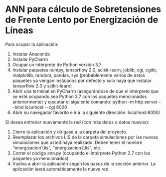 # ANN para cálculo de Sobretensiones de Frente Lento por Energización de Líneas

Para ocupar la aplicación:

1) Instalar Anaconda
2) Instalar PyCharm
3) Ocupar un intérprete de Python versión 3.7
4) Instalar paquetes numpy, tensorflow 2.0, scikit-learn, joblib, cgi, cgitb, matplotlib, random, pandas, sys (probablemente varios de estos paquetes ya vengan instalados por defecto y solo haya que instalar tensorflow 2.0 y scikit-learn)
5) Abrir una terminal en PyCharm (asegurándose de que el intérprete que se esté ocupando sea Python 3.7 con los paquetes mencionados anteriormente) y ejecutar el siguiente comando:   python -m http.server --bind localhost --cgi 8000 
6) Abrir su navegador favorito e ir a la siguiente dirección:    localhost:8000/

Si desea entrenar nuevamente la red (con más datos o datos nuevos):

1) Cierre la aplicación y dirigase a la carpeta del proyecto.
2) Reemplazar los archivos LIS de la carpeta simulaciones por las nuevas simulaciones que usted haya realizado. Deben tener el nombre "energizacion1.lis", "energizacion2.lis", etc.
3) Correr el código ann.py (ocupando el intérprete Python 3.7 con los paquetes ya mencionados)
4) Vuelva a abrir la aplicación según los pasos de la sección anterior. La aplicación leerá automáticamente la nueva red.
